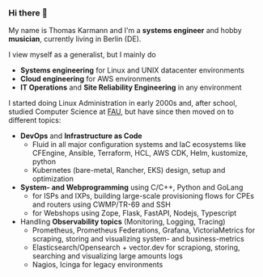 ### Hi there 👋

My name is Thomas Karmann and I'm a **systems engineer** and hobby **musician**, currently living in Berlin (DE). 

I view myself as a generalist, but I mainly do 
- **Systems engineering** for Linux and UNIX datacenter environments
- **Cloud engineering** for AWS environments
- **IT Operations** and **Site Reliability Engineering** in any environment

I started doing Linux Administration in early 2000s and, after school, studied Computer Science at [FAU](https://cs.fau.de/), but have since then moved on to different topics:

- **DevOps** and **Infrastructure as Code** 
  - Fluid in all major configuration systems and IaC ecosystems like CFEngine, Ansible, Terraform, HCL, AWS CDK, Helm, kustomize, python
  - Kubernetes (bare-metal, Rancher, EKS) design, setup and optimization
- **System- and Webprogramming** using C/C++, Python and GoLang
  - for ISPs and IXPs, building large-scale provisioning flows for CPEs and routers using CWMP/TR-69 and SSH
  - for Webshops using Zope, Flask, FastAPI, Nodejs, Typescript
- Handling **Observability topics** (Monitoring, Logging, Tracing)
  - Prometheus, Prometheus Federations, Grafana, VictoriaMetrics for scraping, storing and visualizing system- and business-metrics
  - Elasticsearch/Opensearch + vector.dev for scrapiong, storing, searching and visualizing large amounts logs
  - Nagios, Icinga for legacy environments


<!--
**krmnn/krmnn** is a ✨ _special_ ✨ repository because its `README.md` (this file) appears on your GitHub profile.

Here are some ideas to get you started:

- 🔭 I’m currently working on ...
- 🌱 I’m currently learning ...
- 👯 I’m looking to collaborate on ...
- 🤔 I’m looking for help with ...
- 💬 Ask me about ...
- 📫 How to reach me: ...
- 😄 Pronouns: ...
- ⚡ Fun fact: ...
-->
